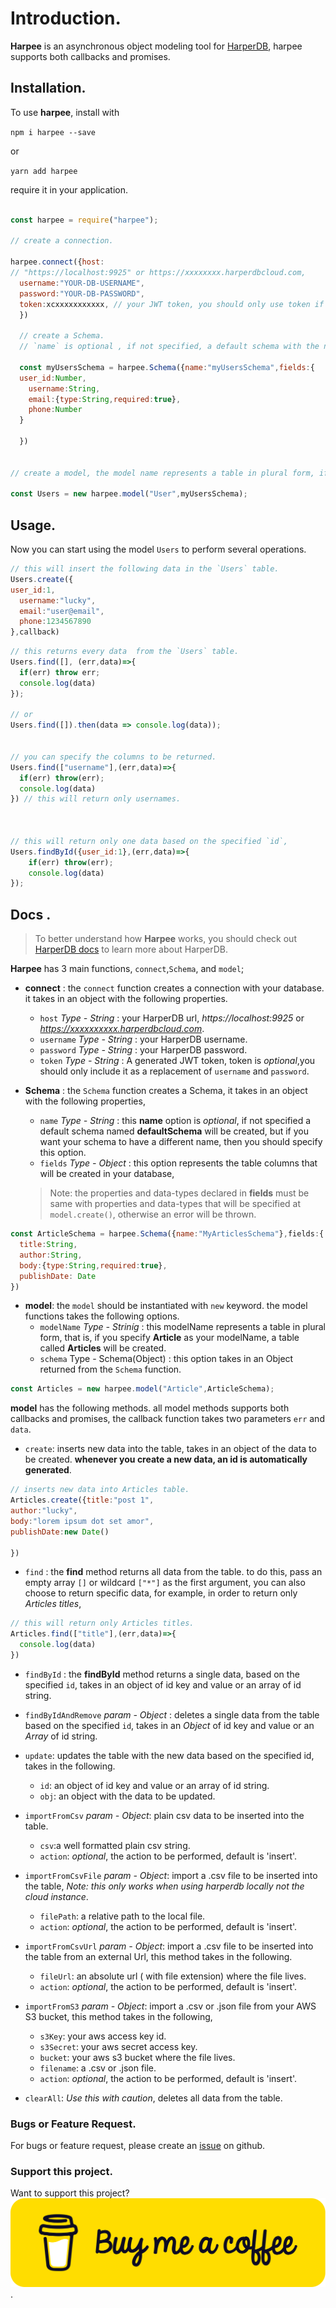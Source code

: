 
# Introduction.
**Harpee** is an asynchronous object modeling tool for [HarperDB](https://harperdb.io/?utm_source=luckyvictory), harpee supports both callbacks and promises.


## Installation.
To use **harpee**, install with

`npm i harpee --save`

or 

`yarn add harpee`

require it in your application.

```js

const harpee = require("harpee");

// create a connection.

harpee.connect({host:
// "https://localhost:9925" or https://xxxxxxxx.harperdbcloud.com,
  username:"YOUR-DB-USERNAME",
  password:"YOUR-DB-PASSWORD",
  token:xcxxxxxxxxxxx, // your JWT token, you should only use token if no `username` and `password`.
  })
  
  // create a Schema.
  // `name` is optional , if not specified, a default schema with the name `defaultSchema` will be created.
  
  const myUsersSchema = harpee.Schema({name:"myUsersSchema",fields:{
  user_id:Number,
    username:String,
    email:{type:String,required:true},
    phone:Number
  }
    
  })


// create a model, the model name represents a table in plural form, if you declare "User" as your model name, a table of "Users" will be created.

const Users = new harpee.model("User",myUsersSchema);

```
## Usage.
Now you can start using the model `Users` to perform several operations.
```js
// this will insert the following data in the `Users` table.
Users.create({
user_id:1,
  username:"lucky",
  email:"user@email",
  phone:1234567890
},callback)

```
```js
// this returns every data  from the `Users` table.
Users.find([], (err,data)=>{
  if(err) throw err;
  console.log(data)
});

// or
Users.find([]).then(data => console.log(data));


// you can specify the columns to be returned.
Users.find(["username"],(err,data)=>{
  if(err) throw(err);
  console.log(data)
}) // this will return only usernames.



// this will return only one data based on the specified `id`,
Users.findById({user_id:1},(err,data)=>{
    if(err) throw(err);
    console.log(data)
});

```
## Docs .
> To better understand how **Harpee** works, you should check out [HarperDB docs](https://harperdb.io/docs/overview/?utm_source=luckyvictory) to learn more about HarperDB.


**Harpee** has 3 main functions, `connect`,`Schema`, and `model`;
- **connect** : the `connect` function creates a connection with your database. it takes in an object with the following properties.
  - `host` *Type - String* : your HarperDB url, *https://localhost:9925* or *https://xxxxxxxxxx.harperdbcloud.com*.
  - `username` *Type - String* : your HarperDB username.
  - `password` *Type - String* : your HarperDB password.
  - `token` *Type - String* : A generated JWT token, token is *optional*,you should only include it as a replacement of `username` and `password`. 

- **Schema** : the `Schema` function creates a Schema, it takes in an object with the following properties, 
   - `name` *Type - String* : this **name** option is *optional*, if not specified a default schema named **defaultSchema** will be created, but if you want your schema to have a different name, then you should specify this option. 
   - `fields` *Type - Object* : this option represents the table columns that will be created in your database,
  > Note: the properties and data-types declared in **fields** must be same with properties and data-types that will be specified at `model.create()`, otherwise an error will be thrown. 
```js
const ArticleSchema = harpee.Schema({name:"MyArticlesSchema"},fields:{
  title:String,
  author:String,
  body:{type:String,required:true},
  publishDate: Date
})
```
 
- **model**: the `model` should be instantiated with `new` keyword. the model functions takes the following options.
  - `modelName` *Type - Striníg* : this modelName represents a table in plural form, that is, if you specify **Article** as your modelName, a table called **Articles** will be created.
  - `schema` Type - Schema(Object) : this option takes in an Object returned from the `Schema` function.
```js
const Articles = new harpee.model("Article",ArticleSchema);

```

   **model** has the following methods. all model methods supports both callbacks and promises, the callback function takes two parameters `err` and `data`.
  - `create`: inserts new data into the table, takes in an object of the data to be created. **whenever you create a new data, an id is automatically generated**.

  ```js
  // inserts new data into Articles table.
  Articles.create({title:"post 1", 
  author:"lucky",
  body:"lorem ipsum dot set amor",
  publishDate:new Date()
    
  })
  ```
  - `find` : the **find** method returns all data from the table. to do this, pass an empty array `[]` or wildcard `["*"]` as the first argument, you can also choose to return specific data, for example, in order to return only *Articles titles*, 
  ```js
  // this will return only Articles titles.
  Articles.find(["title"],(err,data)=>{
    console.log(data)
  })
  ```
  - `findById` : the **findById** method returns a single data, based on the specified `id`, takes in an object of id key and value or an array of id string. 
  - `findByIdAndRemove` *param - Object* : deletes a single data from the table based on the specified `id`, takes in an *Object* of id key and value or an *Array* of id string.
  - `update`: updates the table with the new data based on the specified id, takes in the following.
    - `id`: an object of id key and value or an array of id string.
    - `obj`: an object with the data to be updated.
  - `importFromCsv` *param - Object*: plain csv data to be inserted into the table.
    - `csv`:a well formatted plain csv string.   
    - `action`: *optional*, the action to be performed, default is 'insert'.

  - `importFromCsvFile` *param - Object*: import a .csv file to be inserted into the table, *Note: this only works when using harperdb locally not the cloud instance*.
    - `filePath`: a relative path to the local file. 
    - `action`: *optional*, the action to be performed, default is 'insert'.
 
  - `importFromCsvUrl` *param - Object*: import a .csv file to be inserted into the table from an external Url, this method takes in the following.
    - `fileUrl`: an absolute url ( with file extension) where the file lives.
    - `action`: *optional*, the action to be performed, default is 'insert'.
  - `importFromS3` *param - Object*: import a .csv or .json file from your AWS S3 bucket, this method takes in the following,
    - `s3Key`: your aws access key id.
    - `s3Secret`: your aws secret access key.
    - `bucket`: your aws s3 bucket where the file lives.
    - `filename`: a .csv or .json file.
    - `action`: *optional*, the action to be performed, default is 'insert'.
  - `clearAll`: *Use this with caution*, deletes all data from the table.
### Bugs or Feature Request.
For bugs or feature request, please create an [issue](https://github.com/lucky-victory/harpee/issues) on github.

### Support this project.
Want to support this project? [![Buy me a coffee](https://raw.githubusercontent.com/Lucky-victory/folio/main/files/images/yellow-button.png)](https://buymeacoffee.com/luckyvictory).